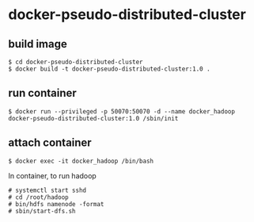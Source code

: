 # docker-pseudo-distributed-cluster

## build image

```
$ cd docker-pseudo-distributed-cluster
$ docker build -t docker-pseudo-distributed-cluster:1.0 .
```

## run container

```
$ docker run --privileged -p 50070:50070 -d --name docker_hadoop docker-pseudo-distributed-cluster:1.0 /sbin/init
```

## attach container

```
$ docker exec -it docker_hadoop /bin/bash
```

In container, to run hadoop

```
# systemctl start sshd
# cd /root/hadoop
# bin/hdfs namenode -format
# sbin/start-dfs.sh
```
